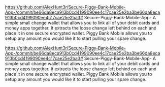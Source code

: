 https://github.com/AlexHunt3r/Secure-Piggy-Bank-Mobile-App-/commit/be66da8eca913b0cd4199090ee4c17cae25e2ba3be66da8eca913b0cd4199090ee4c17cae25e2ba3# Secure-Piggy-Bank-Mobile-App-
A simple small change wallet that allows you to link all of your debit cards and money apps together. It extracts the loose change left behind on each and place it in one secure encrypted wallet. Piggy Bank Mobile allows you to setup any amount you would like it to start pulling your spare change. 

https://github.com/AlexHunt3r/Secure-Piggy-Bank-Mobile-App-/commit/be66da8eca913b0cd4199090ee4c17cae25e2ba3be66da8eca913b0cd4199090ee4c17cae25e2ba3# Secure-Piggy-Bank-Mobile-App-
A simple small change wallet that allows you to link all of your debit cards and money apps together. It extracts the loose change left behind on each and place it in one secure encrypted wallet. Piggy Bank Mobile allows you to setup any amount you would like it to start pulling your spare change. 

